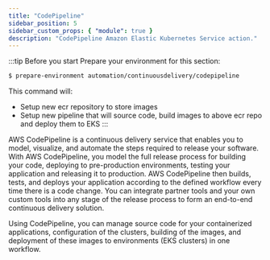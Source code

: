 ```yaml
---
title: "CodePipeline"
sidebar_position: 5
sidebar_custom_props: { "module": true }
description: "CodePipeline Amazon Elastic Kubernetes Service action."
---
```


:::tip Before you start
Prepare your environment for this section:

```bash timeout=300 wait=30
$ prepare-environment automation/continuousdelivery/codepipeline
```

This command will:

- Setup new ecr repository to store images
- Setup new pipeline that will source code, build images to above ecr repo and deploy them to EKS
  :::

AWS CodePipeline is a continuous delivery service that enables you to model, visualize, and automate the steps required to release your software. With AWS CodePipeline, you model the full release process for building your code, deploying to pre-production environments, testing your application and releasing it to production. AWS CodePipeline then builds, tests, and deploys your application according to the defined workflow every time there is a code change. You can integrate partner tools and your own custom tools into any stage of the release process to form an end-to-end continuous delivery solution.

Using CodePipeline, you can manage source code for your containerized applications, configuration of the clusters, building of the images, and deployment of these images to environments (EKS clusters) in one workflow.
